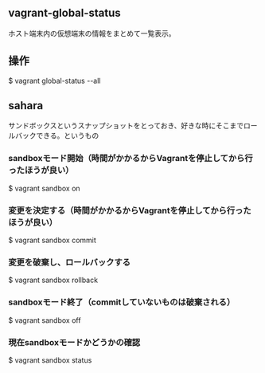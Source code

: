 
## vagrant-global-status
ホスト端末内の仮想端末の情報をまとめて一覧表示。

## 操作
$ vagrant global-status --all

## sahara
サンドボックスというスナップショットをとっておき、好きな時にそこまでロールバックできる。というもの

### sandboxモード開始（時間がかかるからVagrantを停止してから行ったほうが良い）
$ vagrant sandbox on

### 変更を決定する（時間がかかるからVagrantを停止してから行ったほうが良い）
$ vagrant sandbox commit

### 変更を破棄し、ロールバックする
$ vagrant sandbox rollback

### sandboxモード終了（commitしていないものは破棄される）
$ vagrant sandbox off

### 現在sandboxモードかどうかの確認
$ vagrant sandbox status
